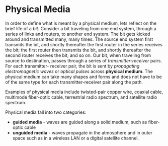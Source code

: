 <h1>Physical Media</h1>

In order to define what is meant by a physical medium, lets reflect on the brief
life of a *bit*. Consider a bit traveling from one end system, through a series 
of links and routers, to another end system. The bit gets kicked around and 
transmitted many, many times. The source end system first transmits the bit, 
and shortly thereafter the first router in the series receives the bit; the first 
router then transmits the bit, and shortly thereafter the second router 
receives the bit; and so on. Our bit, when traveling from source to destination,
passes through a series of *transmitter-receiver* pairs. For each transmitter-
receiver pair, the bit is sent by *propagating electromagnetic waves* or 
*optical pulses* across **physical medium**. The physical medium can take many 
shapes and forms and does not have to be of the same type for each 
transmitter-receiver pair along the path. 

Examples of physical media include twisted-pair copper wire, coaxial cable, 
multimode fiber-optic cable, terrestrial radio spectrum, and satellite radio 
spectrum. 

Physical media fall into two categories:

* **guided media** - waves are guided along a solid medium, such as fiber-optic
                     cable 
* **unguided media** - waves propagate in the atmosphere and in outer space such
                       as in a wireless LAN or a digital satellite channel. 



